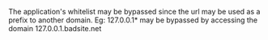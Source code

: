 The application's whitelist may be bypassed since the url may be used as a prefix to another domain. Eg: 127.0.0.1\* may be bypassed by accessing the domain 127.0.0.1.badsite.net